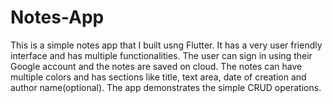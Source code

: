 # Notes-App

This is a simple notes app that I built usng Flutter. It has a very user friendly interface and has multiple functionalities.
The user can sign in using their Google account and the notes are saved on cloud. The notes can have multiple colors and has sections like title, text area, date of creation and author name(optional).
The app demonstrates the simple CRUD operations.


